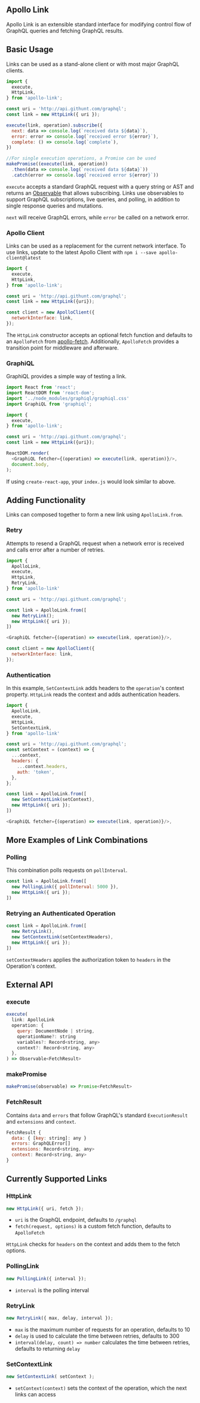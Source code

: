 ## Apollo Link

Apollo Link is an extensible standard interface for modifying control flow of GraphQL queries and fetching GraphQL results.

## Basic Usage

Links can be used as a stand-alone client or with most major GraphQL clients.

```js
import {
  execute,
  HttpLink,
} from 'apollo-link';

const uri = 'http://api.githunt.com/graphql';
const link = new HttpLink({ uri });

execute(link, operation).subscribe({
  next: data => console.log(`received data ${data}`),
  error: error => console.log(`received error ${error}`),
  complete: () => console.log(`complete`),
})

//For single execution operations, a Promise can be used
makePromise((execute(link, operation))
  .then(data => console.log(`received data ${data}`))
  .catch(error => console.log(`received error ${error}`))
```

`execute` accepts a standard GraphQL request with a query string or AST and returns an [Observable](https://github.com/zenparsing/zen-observable#api) that allows subscribing.
Links use observables to support GraphQL subscriptions, live queries, and polling, in addition to single response queries and mutations.

`next` will receive GraphQL errors, while `error` be called on a network error.

### Apollo Client

Links can be used as a replacement for the current network interface.
To use links, update to the latest Apollo Client with `npm i --save apollo-client@latest`

```js
import {
  execute,
  HttpLink,
} from 'apollo-link';

const uri = 'http://api.githunt.com/graphql';
const link = new HttpLink({uri});

const client = new ApolloClient({
  networkInterface: link,
});
```

The `HttpLink` constructor accepts an optional fetch function and defaults to an `ApolloFetch` from [apollo-fetch](https://github.com/apollographql/apollo-fetch).
Additionally, `ApolloFetch` provides a transition point for middleware and afterware.

### GraphiQL

GraphiQL provides a simple way of testing a link.

```js
import React from 'react';
import ReactDOM from 'react-dom';
import '../node_modules/graphiql/graphiql.css'
import GraphiQL from 'graphiql';

import {
  execute,
} from 'apollo-link';

const uri = 'http://api.githunt.com/graphql';
const link = new HttpLink({uri});

ReactDOM.render(
  <GraphiQL fetcher={(operation) => execute(link, operation)}/>,
  document.body,
);
```

If using `create-react-app`, your `index.js` would look similar to above.

## Adding Functionality

Links can composed together to form a new link using `ApolloLink.from`.

### Retry

Attempts to resend a GraphQL request when a network error is received and calls error after a number of retries.

```js
import {
  ApolloLink,
  execute,
  HttpLink,
  RetryLink,
} from 'apollo-link'

const uri = 'http://api.githunt.com/graphql';

const link = ApolloLink.from([
  new RetryLink();
  new HttpLink({ uri });
])

<GraphiQL fetcher={(operation) => execute(link, operation)}/>,

const client = new ApolloClient({
  networkInterface: link,
});
```

### Authentication

In this example, `SetContextLink` adds headers to the `operation`'s context property.
`HttpLink` reads the context and adds authentication headers.

```js
import {
  ApolloLink,
  execute,
  HttpLink,
  SetContextLink,
} from 'apollo-link'

const uri = 'http://api.githunt.com/graphql';
const setContext = (context) => {
  ...context,
  headers: {
    ...context.headers,
    auth: 'token',
  },
};

const link = ApolloLink.from([
  new SetContextLink(setContext),
  new HttpLink({ uri });
])

<GraphiQL fetcher={(operation) => execute(link, operation)}/>,
```

## More Examples of Link Combinations

### Polling

This combination polls requests on `pollInterval`.

```js
const link = ApolloLink.from([
  new PollingLink({ pollInterval: 5000 }),
  new HttpLink({ uri });
])
```

### Retrying an Authenticated Operation

```js
const link = ApolloLink.from([
  new RetryLink(),
  new SetContextLink(setContextHeaders),
  new HttpLink({ uri });
])
```

`setContextHeaders` applies the authorization token to `headers` in the Operation's context.

## External API

### execute

```js
execute(
  link: ApolloLink
  operation: {
    query: DocumentNode | string,
    operationName?: string
    variables?: Record<string, any>
    context?: Record<string, any>
  },
) => Observable<FetchResult>
```

### makePromise

```js
makePromise(observable) => Promise<FetchResult>
```

### FetchResult

Contains `data` and `errors` that follow GraphQL's standard `ExecutionResult` and `extensions` and `context`.

```js
FetchResult {
  data: { [key: string]: any }
  errors: GraphQLError[]
  extensions: Record<string, any>
  context: Record<string, any>
}
```

## Currently Supported Links

### HttpLink

```js
new HttpLink({ uri, fetch });
```

* `uri` is the GraphQL endpoint, defaults to `/graphql`
* `fetch(request, options)` is a custom fetch function, defaults to `ApolloFetch`

`HttpLink` checks for `headers` on the context and adds them to the fetch options.

### PollingLink

```js
new PollingLink({ interval });
```

* `interval` is the polling interval

### RetryLink

```js
new RetryLink({ max, delay, interval });
```

* `max` is the maximum number of requests for an operation, defaults to 10
* `delay` is used to calculate the time between retries, defaults to 300
* `interval(delay, count) => number` calculates the time between retries, defaults to returning `delay`

### SetContextLink

```js
new SetContextLink( setContext );
```

* `setContext(context)` sets the context of the operation, which the next links can access
